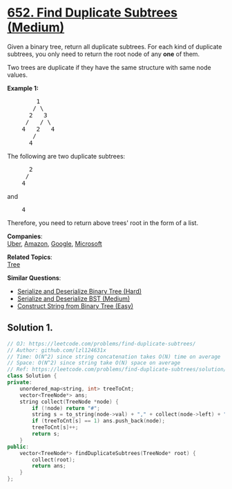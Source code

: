 # [652. Find Duplicate Subtrees (Medium)](https://leetcode.com/problems/find-duplicate-subtrees/)

<p>Given a binary tree, return all duplicate subtrees. For each kind of duplicate subtrees, you only need to return the root node of any <b>one</b> of them.</p>

<p>Two trees are duplicate if they have the same structure with same node values.</p>

<p><b>Example 1: </b></p>

<pre>        1
       / \
      2   3
     /   / \
    4   2   4
       /
      4
</pre>

<p>The following are two duplicate subtrees:</p>

<pre>      2
     /
    4
</pre>

<p>and</p>

<pre>    4
</pre>
Therefore, you need to return above trees' root in the form of a list.

**Companies**:  
[Uber](https://leetcode.com/company/uber), [Amazon](https://leetcode.com/company/amazon), [Google](https://leetcode.com/company/google), [Microsoft](https://leetcode.com/company/microsoft)

**Related Topics**:  
[Tree](https://leetcode.com/tag/tree/)

**Similar Questions**:
* [Serialize and Deserialize Binary Tree (Hard)](https://leetcode.com/problems/serialize-and-deserialize-binary-tree/)
* [Serialize and Deserialize BST (Medium)](https://leetcode.com/problems/serialize-and-deserialize-bst/)
* [Construct String from Binary Tree (Easy)](https://leetcode.com/problems/construct-string-from-binary-tree/)

## Solution 1.

```cpp
// OJ: https://leetcode.com/problems/find-duplicate-subtrees/
// Author: github.com/lzl124631x
// Time: O(N^2) since string concatenation takes O(N) time on average
// Space: O(N^2) since string take O(N) space on average
// Ref: https://leetcode.com/problems/find-duplicate-subtrees/solution/
class Solution {
private:
    unordered_map<string, int> treeToCnt;
    vector<TreeNode*> ans;
    string collect(TreeNode *node) {
        if (!node) return "#";
        string s = to_string(node->val) + "," + collect(node->left) + "," + collect(node->right);
        if (treeToCnt[s] == 1) ans.push_back(node);
        treeToCnt[s]++;
        return s;
    }
public:
    vector<TreeNode*> findDuplicateSubtrees(TreeNode* root) {
        collect(root);
        return ans;
    }
};
```